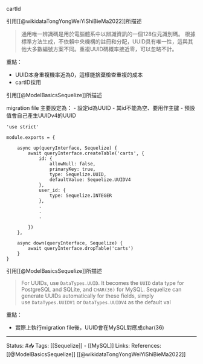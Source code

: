 

cartId

引用[[@wikidataTongYongWeiYiShiBieMa2022]]所描述
> 通用唯一辨識碼是用於電腦體系中以辨識資訊的一個128位元識別碼。 根據標準方法生成，不依賴中央機構的註冊和分配，UUID具有唯一性，這與其他大多數編號方案不同。重複UUID碼概率接近零，可以忽略不計。

重點：
- UUID本身重複機率近為0，這樣能捨棄檢查重複的成本
- cartID採用


引用[[@ModelBasicsSequelize]]所描述

migration file 主要設定為：
	- 設定id為UUID
	- 其id不能為空、要用作主鍵
	- 預設值會自己產生UUIDv4的UUID
```
'use strict'

module.exports = {

	async up(queryInterface, Sequelize) {
		await queryInterface.createTable('carts', {
			id: {
				allowNull: false,
				primaryKey: true,
				type: Sequelize.UUID,
				defaultValue: Sequelize.UUIDV4
			},
			user_id: {
				type: Sequelize.INTEGER
			},
			.
			.
			.

		})
	},

	async down(queryInterface, Sequelize) {
		await queryInterface.dropTable('carts')
	}	
}
```


引用[[@ModelBasicsSequelize]]所描述
> For UUIDs, use `DataTypes.UUID`. It becomes the `UUID` data type for PostgreSQL and SQLite, and `CHAR(36)` for MySQL. Sequelize can generate UUIDs automatically for these fields, simply use `DataTypes.UUIDV1` or `DataTypes.UUIDV4` as the default val

重點：
- 實際上執行migration file後，UUID會在MySQL對應成char(36)


---
Status: #📥 
Tags:
[[Sequelize]] - [[MySQL]]
Links:
References:
[[@ModelBasicsSequelize]]
[[@wikidataTongYongWeiYiShiBieMa2022]]
